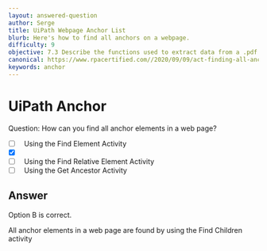 ```yaml
---
layout: answered-question
author: Serge
title: UiPath Webpage Anchor List
blurb: Here's how to find all anchors on a webpage.
difficulty: 9
objective: 7.3 Describe the functions used to extract data from a .pdf file; for example, using OCR
canonical: https://www.rpacertified.com//2020/09/09/act-finding-all-anchor-elements-in-webpage.html
keywords: anchor
---
```


<h1>UiPath Anchor</h1>

Question:  How can you find all anchor elements in a web page?

 - [ ] &nbsp;  Using the Find Element Activity
 - [X] &nbsp;  
 - [ ] &nbsp;  Using the Find Relative Element Activity
 - [ ] &nbsp;  Using the Get Ancestor Activity

## Answer

Option B is correct.

All anchor elements in a web page are found by using the Find Children activity

